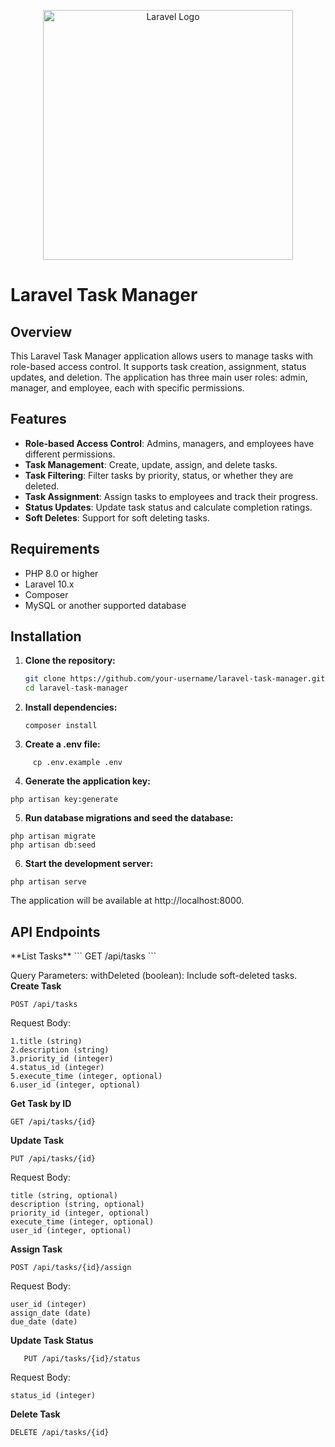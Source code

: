 <p align="center"><a href="https://laravel.com" target="_blank"><img src="https://raw.githubusercontent.com/laravel/art/master/logo-lockup/5%20SVG/2%20CMYK/1%20Full%20Color/laravel-logolockup-cmyk-red.svg" width="400" alt="Laravel Logo"></a></p>


# Laravel Task Manager

## Overview

This Laravel Task Manager application allows users to manage tasks with role-based access control. It supports task creation, assignment, status updates, and deletion. The application has three main user roles: admin, manager, and employee, each with specific permissions.

## Features

- **Role-based Access Control**: Admins, managers, and employees have different permissions.
- **Task Management**: Create, update, assign, and delete tasks.
- **Task Filtering**: Filter tasks by priority, status, or whether they are deleted.
- **Task Assignment**: Assign tasks to employees and track their progress.
- **Status Updates**: Update task status and calculate completion ratings.
- **Soft Deletes**: Support for soft deleting tasks.

## Requirements

- PHP 8.0 or higher
- Laravel 10.x
- Composer
- MySQL or another supported database

## Installation

1. **Clone the repository:**

   ```bash
   git clone https://github.com/your-username/laravel-task-manager.git
   cd laravel-task-manager
   ```
2. **Install dependencies:**
     ```
     composer install
     ```
3. **Create a .env file:**
```
     cp .env.example .env
```
4. **Generate the application key:**
```
php artisan key:generate
```
5. **Run database migrations and seed the database:**
```
php artisan migrate
php artisan db:seed
```
6. **Start the development server:**
```
php artisan serve
```

The application will be available at http://localhost:8000.

<h2>API Endpoints</h2>
**List Tasks**
```
GET /api/tasks
```
  
  Query Parameters:
    withDeleted (boolean): Include soft-deleted tasks.
**Create Task**    
```
POST /api/tasks
```
   Request Body:

    1.title (string)
    2.description (string)
    3.priority_id (integer)
    4.status_id (integer)
    5.execute_time (integer, optional)
    6.user_id (integer, optional)

**Get Task by ID**
```
GET /api/tasks/{id}
```

**Update Task**
```
PUT /api/tasks/{id}
```
  Request Body:

    title (string, optional)
    description (string, optional)
    priority_id (integer, optional)
    execute_time (integer, optional)
    user_id (integer, optional)

**Assign Task**
```
POST /api/tasks/{id}/assign
```
  Request Body:

    user_id (integer)
    assign_date (date)
    due_date (date)

**Update Task Status**
```
   PUT /api/tasks/{id}/status
```
  Request Body:

    status_id (integer)

**Delete Task**
```
DELETE /api/tasks/{id}
```
